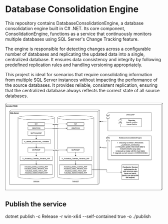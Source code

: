 # Database Consolidation Engine

This repository contains DatabaseConsolidationEngine, a database consolidation engine built in C# .NET. Its core component, ConsolidationEngine, functions as a service that continuously monitors multiple databases using SQL Server's Change Tracking feature.

The engine is responsible for detecting changes across a configurable number of databases and replicating the updated data into a single, centralized database. It ensures data consistency and integrity by following predefined replication rules and handling versioning appropriately.

This project is ideal for scenarios that require consolidating information from multiple SQL Server instances without impacting the performance of the source databases. It provides reliable, consistent replication, ensuring that the centralized database always reflects the correct state of all source databases.

![Texto alternativo](DatabaseConsolidationEngine.png)

## Publish the service

dotnet publish -c Release -r win-x64 --self-contained true -o ./publish
